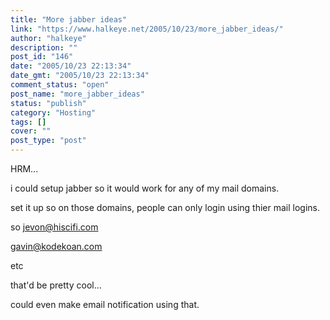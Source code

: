 ```yaml
---
title: "More jabber ideas"
link: "https://www.halkeye.net/2005/10/23/more_jabber_ideas/"
author: "halkeye"
description: ""
post_id: "146"
date: "2005/10/23 22:13:34"
date_gmt: "2005/10/23 22:13:34"
comment_status: "open"
post_name: "more_jabber_ideas"
status: "publish"
category: "Hosting"
tags: []
cover: ""
post_type: "post"
---
```


HRM...

i could setup jabber so it would work for any of my mail domains.  

set it up so on those domains, people can only login using thier mail logins.

so jevon@hiscifi.com  

gavin@kodekoan.com

etc

that'd be pretty cool...  

could even make email notification using that.
